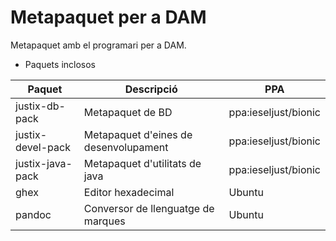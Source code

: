 # Metapaquet per a DAM

Metapaquet amb el programari per a DAM.

* Paquets inclosos

| Paquet | Descripció | PPA |
|-------|-----------|-------|
| justix-db-pack | Metapaquet de BD | ppa:ieseljust/bionic |
| justix-devel-pack | Metapaquet d'eines de desenvolupament | ppa:ieseljust/bionic |
| justix-java-pack | Metapaquet d'utilitats de java | ppa:ieseljust/bionic |
| ghex | Editor hexadecimal | Ubuntu |
| pandoc | Conversor de llenguatge de marques | Ubuntu |

